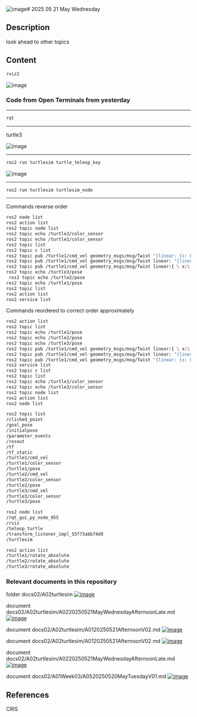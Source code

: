 ![image](https://github.com/user-attachments/assets/b6da2204-ea68-4807-8f4c-141f9eaf2e77)# 2025 05 21 May Wednesday

## Description

look ahead to other topics

## Content

```bash
rviz2
```

![image](https://github.com/user-attachments/assets/ab427e73-a970-4525-92e8-ee2e88fcb02f)

### Code from Open Terminals from yesterday

____

```bash
rqt
```
____

turtle3

![image](https://github.com/user-attachments/assets/5af8b4fc-9f35-4965-b959-cdc601e50fa1)

____

```bash
ros2 run turtlesim turtle_teleop_key
```

![image](https://github.com/user-attachments/assets/def4dc36-a14b-4817-be3e-a49c185c3dba)

____

```bash
ros2 run turtlesim turtlesim_node
```

____

Commands reverse order

```bash
ros2 node list
ros2 action list
ros2 topic node list
ros2 topic echo /turtle3/color_sensor
ros2 topic echo /turtle1/color_sensor
ros2 topic list
ros2 topic c list
ros2 topic pub /turtle1/cmd_vel geometry_msgs/msg/Twist "{linear: {x: 0.0, y: 0.0, z: 0.0}, angular: {x: 0.0, y: 0.0, z: 1.0}}"
ros2 topic pub /turtle1/cmd_vel geometry_msgs/msg/Twist linear: "{linear: {x: 0.0, y: 0.0, z: 0.0}, angular: {x: 0.0, y: 0.0, z: 1.0}}"
ros2 topic pub /turtle1/cmd_vel geometry_msgs/msg/Twist linear:{ \ x:\ 0.0\ \ y:\ 0.0\ \ z:\ 0.0angular:\ \ x:\ 0.0\ \ y:\ 0.0\ \ z:\ 3.0\}
ros2 topic echo /turtle3/pose
 ros2 topic echo /turtle2/pose
ros2 topic echo /turtle1/pose
ros2 topic list
ros2 action list
ros2 service list
```

Commands reordered to correct order approximately

```bash
ros2 action list
ros2 topic list
ros2 topic echo /turtle1/pose
ros2 topic echo /turtle2/pose
ros2 topic echo /turtle3/pose
ros2 topic pub /turtle1/cmd_vel geometry_msgs/msg/Twist linear:{ \ x:\ 0.0\ \ y:\ 0.0\ \ z:\ 0.0angular:\ \ x:\ 0.0\ \ y:\ 0.0\ \ z:\ 3.0\}
ros2 topic pub /turtle1/cmd_vel geometry_msgs/msg/Twist linear: "{linear: {x: 0.0, y: 0.0, z: 0.0}, angular: {x: 0.0, y: 0.0, z: 1.0}}"
ros2 topic pub /turtle1/cmd_vel geometry_msgs/msg/Twist "{linear: {x: 0.0, y: 0.0, z: 0.0}, angular: {x: 0.0, y: 0.0, z: 1.0}}"
ros2 service list
ros2 topic c list
ros2 topic list
ros2 topic echo /turtle1/color_sensor
ros2 topic echo /turtle3/color_sensor
ros2 topic node list
ros2 action list
ros2 node list
```

```bash
ros2 topic list
/clicked_point
/goal_pose
/initialpose
/parameter_events
/rosout
/tf
/tf_static
/turtle1/cmd_vel
/turtle1/color_sensor
/turtle1/pose
/turtle2/cmd_vel
/turtle2/color_sensor
/turtle2/pose
/turtle3/cmd_vel
/turtle3/color_sensor
/turtle3/pose
```

```bash
ros2 node list
/rqt_gui_py_node_955
/rviz
/teleop_turtle
/transform_listener_impl_55f73abb74d0
/turtlesim
```

```bash
ros2 action list
/turtle1/rotate_absolute
/turtle2/rotate_absolute
/turtle3/rotate_absolute
```

### Relevant documents in this repository

folder docs02/A02turtlesim [![image](https://github.com/user-attachments/assets/1d00ab39-b592-4d24-8bf1-0a204f2ec3fc)](https://github.com/CoderSales/robotCanRevInterface/tree/main/docs02/A02turtlesim)

document docs02/A02turtlesim/A0220250521MayWednesdayAfternoonLate.md [![image](https://github.com/user-attachments/assets/db230972-c7ef-416c-8e36-88e8a752a99a)](https://github.com/CoderSales/robotCanRevInterface/blob/main/docs02/A02turtlesim/A0220250521MayWednesdayAfternoonLate.md)

document docs02/A02turtlesim/A0120250521AfternoonV02.md [![image](https://github.com/user-attachments/assets/787de471-d3bc-46fb-92b1-465cd22a9fde)](https://github.com/CoderSales/robotCanRevInterface/blob/main/docs02/A02turtlesim/A0120250521AfternoonV02.md)

document docs02/A02turtlesim/A0120250521AfternoonV02.md [![image](https://github.com/user-attachments/assets/1b2dbf42-9ed7-45e2-9bad-b58b16d5b136)](https://github.com/CoderSales/robotCanRevInterface/blob/main/docs02/A02turtlesim/A0120250521AfternoonV02.md#a01-2025-05-21-afternoon-v02)

document docs02/A02turtlesim/A0220250521MayWednesdayAfternoonLate.md [![image](https://github.com/user-attachments/assets/eca91cf5-418e-40a7-a13c-bc5aefa82b55)](https://github.com/CoderSales/robotCanRevInterface/blob/main/docs02/A02turtlesim/A0220250521MayWednesdayAfternoonLate.md)

document docs02/A01Week03/A0520250520MayTuesdayV01.md [![image](https://github.com/user-attachments/assets/15a061ac-ea37-428d-bed6-a9daaea2fa94)](https://github.com/CoderSales/robotCanRevInterface/blob/main/docs02/A01Week03/A0520250520MayTuesdayV01.md)

## References

CRIS
